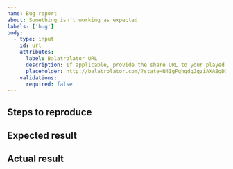 ```yaml
---
name: Bug report
about: Something isn’t working as expected
labels: ['bug']
body:
  - type: input
    id: url
    attributes:
      label: Balatrolator URL
      description: If applicable, provide the share URL to your played hand
      placeholder: http://balatrolator.com/?state=N4IgFghgdgJgziAXABgDQhgSzgYwgJ3iTRAFsB7KAUwE9j0AjAG01iRACFMBzAAg5Zt0MKjgDW7AEpUYvACKiJ6SLAAyVAG5UmCRKABiTAK5wwvfZi1JQTTdqQBGB%2BgAOTCDV3IAvukMmzAAlyEyprEFstJkdXd09iXxALLV5yADNeCF4AaVYYcMj7RGcQNw8vRIBlABd8CB4wavNjUwK7aOLY8oS-EPxUjKzctj0I9pjSuIq-IyYmXmDQtqiJsviURP9W0cKOkrXpkBq6hurlov2pnpAAFTB8KioBzJy8872u9Z90G4B3cl4AAV6vh3qsrht0MDMKCduNOpNupCQIEGrwAMIEfJwlYIg4JRIAK3IYio%2BF0AG1QFAIKQwohOMYqC58KwzugZJhqphKOwGBA4GFYiZ0WBMC4vMK4ABZWbctyYMn0EDcukyuXilhKhF1KASBkAQRwQpAcCMXPYgSoBGqCHQ2CN3KsiFqRiovmptPptzATwAkjByNEOVhubyGfzBSApaLxZLJiZZUx5VrYSRVVR1cnNYrYSVdfqQEaTWaLQy5JhaZQiPa4I7LPTXe6ALroYmk-CVJjkW1IACsnxkmMIlNABfYxejpvNZ3LlYosDtIE5YagfIFJqoUBUxrpUFnICglBL1o6IAe%2BW8rfA2hgw6IiApze8QA
    validations:
      required: false
---
```


## Steps to reproduce

<!-- Describe the steps with which you can reproduce the issue. -->

## Expected result

<!-- Describe what you expected to happen -->

## Actual result

<!-- Describe what actually happened -->
